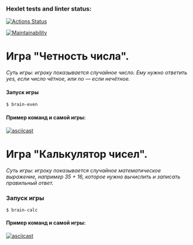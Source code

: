 ### Hexlet tests and linter status:
[![Actions Status](https://github.com/SoulVayne/frontend-project-44/actions/workflows/hexlet-check.yml/badge.svg)](https://github.com/SoulVayne/frontend-project-44/actions)

[![Maintainability](https://codeclimate.com/github/SoulVayne/frontend-project-44/maintainability)](https://api.codeclimate.com/v1/badges/f56c6df833ce6ce345bc/maintainability)
# **Игра "Четность числа"**.

*Суть игры: игроку показывается случайное число. Ему нужно ответить yes, если число чётное, или no — если нечётное.*
#### Запуск игры
```
$ brain-even
```
#### Пример команд и самой игры:
[![asciicast](https://asciinema.org/a/Nk3loehGG2AvBb2SWCTZsw0UC.svg)](https://asciinema.org/a/Nk3loehGG2AvBb2SWCTZsw0UC)

# **Игра "Калькулятор чисел"**.

*Суть игры: игроку показывается случайное математическое выражение, например 35 + 16, которое нужно вычислить и записать правильный ответ.*
### Запуск игры
```
$ brain-calc
```
#### Пример команд и самой игры:
[![asciicast](https://asciinema.org/a/6gTFKJKR4I03QjKhIcyxc28Xz.svg)](https://asciinema.org/a/6gTFKJKR4I03QjKhIcyxc28Xz)